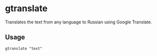 # gtranslate
Translates the text from any language to Russian using Google Translate.

## Usage  
```gtranslate "text"```  

